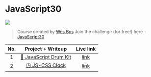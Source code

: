 # JavaScript30

![](https://javascript30.com/images/JS3-social-share.png)

> Course created by [Wes Bos](https://github.com/wesbos)
> Join the challenge (for free!) here - [JavaScript30](https://javascript30.com/account)

| No. | Project + Writeup| Live link |
|:-----:|:--------:|:-----------:|
| 1| [🥁 JavaScript Drum Kit][1] | [link](https://sagarmittal1.github.io/JavaScript30/01-JavaScript-Drum-Kit/) |
| 2| [🕒 JS-CSS Clock][1] | [link](https://sagarmittal1.github.io/JavaScript30/02-JS-CSS-Clock/)|





[1]: 01-JavaScript-Drum-Kit/
[2]: 02-JS-CSS-Clock/
